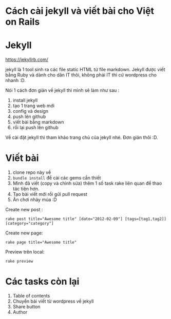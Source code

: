 Cách cài jekyll và viết bài cho Việt on Rails
===

# Jekyll
https://jekyllrb.com/

jekyll là 1 tool sinh ra các file static HTML từ file markdown. Jekyll được viết bằng Ruby và dành cho dân IT thôi, không phải IT thì cứ wordpress cho nhanh :D.

Nói 1 cách đơn giản về jekyll thì mình sẽ làm như sau :

1. install jekyll
2. tạo 1 trang web mới
3. config và design
4. push lên github
5. viết bài bằng markdown
6. rồi lại push lên github

Về cài đặt jekyll thì tham khảo trang chủ của jekyll nhé. Đơn giản thôi :D.

# Viết bài

1. clone repo này về
2. `bundle install` để cài các gems cần thiết
3. Mình đã viết (copy và chỉnh sửa)  thêm 1 số task rake liên quan để thao tác tiện hơn.
4. Tạo bài viết mới rồi gửi pull request
5. Ăn chơi nhảy múa :D

Create new post :

```
rake post title="Awesome title" [date="2012-02-09"] [tags=[tag1,tag2]] [category="category"]
```

Create new page:

```
rake page title="Awesome title"
```

Preview trên local:

```
rake preview
```

# Các tasks còn lại
1. Table of contents
2. Chuyển bài viết từ wordpress về jekyll
3. Share button
4. Author

